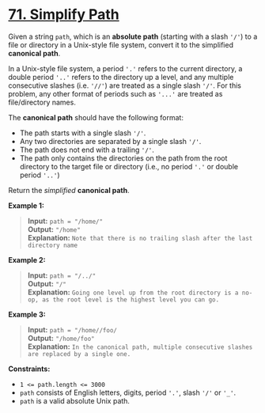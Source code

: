 # [71. Simplify Path](https://leetcode.com/problems/simplify-path/description/?envType=study-plan-v2&envId=top-interview-150)

Given a string `path`, which is an **absolute path** (starting with a slash `'/'`) to a file or directory in a Unix-style file system, convert it to the simplified **canonical path**.

In a Unix-style file system, a period `'.'` refers to the current directory, a double period `'..'` refers to the directory up a level, and any multiple consecutive slashes (i.e. `'//'`) are treated as a single slash `'/'`. For this problem, any other format of periods such as `'...'` are treated as file/directory names.

The **canonical path** should have the following format:

- The path starts with a single slash `'/'`.
- Any two directories are separated by a single slash `'/'`.
- The path does not end with a trailing `'/'`.
- The path only contains the directories on the path from the root directory to the target file or directory (i.e., no period `'.'` or double period `'..'`)

Return the *simplified* **canonical path**.

**Example 1:**

>**Input:** `path = "/home/"` \
**Output:** `"/home"` \
**Explanation:** `Note that there is no trailing slash after the last directory name`

**Example 2:**

>**Input:** `path = "/../"` \
**Output:** `"/"` \
**Explanation:** `Going one level up from the root directory is a no-op, as the root level is the highest level you can go.`

**Example 3:**

>**Input:** `path = "/home//foo/` \
**Output:** `"/home/foo"` \
**Explanation:** `In the canonical path, multiple consecutive slashes are replaced by a single one.`

**Constraints:**

- `1 <= path.length <= 3000`
- `path` consists of English letters, digits, period `'.'`, slash `'/'` or
  `'_'`.
- `path` is a valid absolute Unix path.
